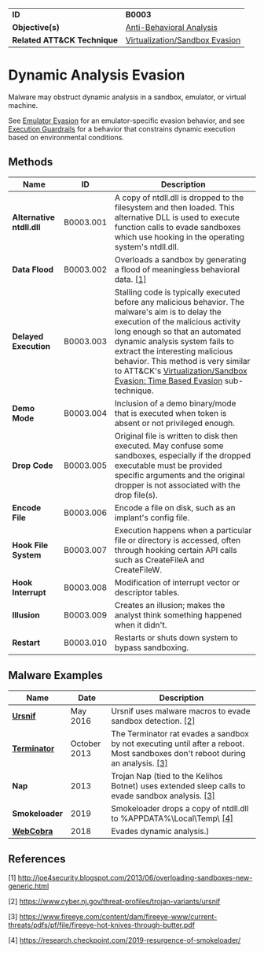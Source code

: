 |||
|---|---|
|**ID**|**B0003**|
|**Objective(s)**|[Anti-Behavioral Analysis](https://github.com/MBCProject/mbc-markdown/tree/master/anti-behavioral-analysis)|
|**Related ATT&CK Technique**|[Virtualization/Sandbox Evasion](https://attack.mitre.org/techniques/T1497/)|


Dynamic Analysis Evasion
========================
Malware may obstruct dynamic analysis in a sandbox, emulator, or virtual machine. 

See [Emulator Evasion](https://github.com/MBCProject/mbc-markdown/tree/master/anti-behavioral-analysis/evade-emulator.md) for an  emulator-specific evasion behavior, and see [Execution Guardrails](https://github.com/MBCProject/mbc-markdown/blob/master/anti-behavioral-analysis/execution-guardrails.md) for a behavior that constrains dynamic execution based on environmental conditions. 

Methods
-------
|Name|ID|Description|
|---|---|---|
|**Alternative ntdll.dll**|B0003.001|A copy of ntdll.dll is dropped to the filesystem and then loaded. This alternative DLL is used to execute function calls to evade sandboxes which use hooking in the operating system's ntdll.dll.|
|**Data Flood**|B0003.002|Overloads a sandbox by generating a flood of meaningless behavioral data. [[1]](#1)|
|**Delayed Execution**|B0003.003|Stalling code is typically executed before any malicious behavior. The malware's aim is to delay the execution of the malicious activity long enough so that an automated dynamic analysis system fails to extract the interesting malicious behavior. This method is very similar to ATT&CK's [Virtualization/Sandbox Evasion: Time Based Evasion](https://attack.mitre.org/techniques/T1497/003/) sub-technique.|
|**Demo Mode**|B0003.004|Inclusion of a demo binary/mode that is executed when token is absent or not privileged enough.|
|**Drop Code**|B0003.005|Original file is written to disk then executed. May confuse some sandboxes, especially if the dropped executable must be provided specific arguments and the original dropper is not associated with the drop file(s).|
|**Encode File**|B0003.006|Encode a file on disk, such as an implant's config file.|
|**Hook File System**|B0003.007|Execution happens when a particular file or directory is accessed, often through hooking certain API calls such as CreateFileA and CreateFileW.|
|**Hook Interrupt**|B0003.008|Modification of interrupt vector or descriptor tables.|
|**Illusion**|B0003.009|Creates an illusion; makes the analyst think something happened when it didn't.|
|**Restart**|B0003.010|Restarts or shuts down system to bypass sandboxing.|


Malware Examples
----------------
|Name|Date|Description|
|---|---|---|
|[**Ursnif**](https://github.com/MBCProject/mbc-markdown/blob/master/xample-malware/ursnif.md)|May 2016|Ursnif uses malware macros to evade sandbox detection. [[2]](#2)|
|[**Terminator**](https://github.com/MBCProject/mbc-markdown/blob/master/xample-malware/terminator.md)|October 2013|The Terminator rat evades a sandbox by not executing until after a reboot. Most sandboxes don't reboot during an analysis. [[3]](#3)|
|**Nap**|2013|Trojan Nap (tied to the Kelihos Botnet) uses extended sleep calls to evade sandbox analysis. [[3]](#3)|
|**Smokeloader**|2019|Smokeloader drops a copy of ntdll.dll to %APPDATA%\Local\Temp\ [[4]](#4)|
|[**WebCobra**](https://github.com/MBCProject/mbc-markdown/blob/master/xample-malware/webcobra.md)|2018|Evades dynamic analysis.)|

References
----------
<a name="1">[1]</a> http://joe4security.blogspot.com/2013/06/overloading-sandboxes-new-generic.html

<a name="2">[2]</a> https://www.cyber.nj.gov/threat-profiles/trojan-variants/ursnif

<a name="3">[3]</a> https://www.fireeye.com/content/dam/fireeye-www/current-threats/pdfs/pf/file/fireeye-hot-knives-through-butter.pdf

<a name="4">[4]</a> https://research.checkpoint.com/2019-resurgence-of-smokeloader/
